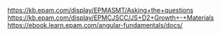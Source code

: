 https://kb.epam.com/display/EPMASMT/Asking+the+questions
https://kb.epam.com/display/EPMCJSCC/JS+D2+Growth+-+Materials
https://ebook.learn.epam.com/angular-fundamentals/docs/